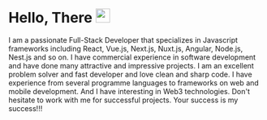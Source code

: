 <h1 align="">
Hello, There
<img src="https://media.giphy.com/media/hvRJCLFzcasrR4ia7z/giphy.gif" width="28">
</h1>

<p align="">
I am a passionate Full-Stack Developer that specializes in Javascript frameworks including React, Vue.js, Next.js, Nuxt.js, Angular, Node.js, Nest.js and so on.
I have commercial experience in software development and have done many attractive and impressive projects.
I am an excellent problem solver and fast developer and love clean and sharp code.
I have experience from several programme languages to frameworks on web and mobile development.
And I have interesting in Web3 technologies.
Don't hesitate to work with me for successful projects.
Your success is my success!!!
</p>
